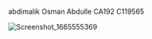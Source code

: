 abdimalik Osman Abdulle
CA192 C119565



![Screenshot_1665555369](https://user-images.githubusercontent.com/93489741/195266602-4b313166-305b-4b51-be6a-decf8846bea1.png)
